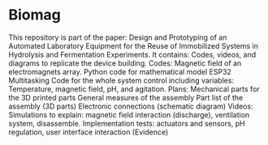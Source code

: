 # Biomag
This repository is part of the paper: Design and Prototyping of an Automated Laboratory Equipment for the Reuse of Immobilized Systems in Hydrolysis and Fermentation Experiments. It contains: Codes, videos, and diagrams to replicate the device building.
Codes: 
  Magnetic field of an electromagnets array. Python code for mathematical model
  ESP32 Multitasking Code for the whole system control including variables: Temperature, magnetic field, pH, and agitation. 
Plans:
  Mechanical parts for the 3D printed parts
  General measures of the assembly
  Part list of the assembly (3D parts)
  Electronic connections (schematic diagram)
Videos:
  Simulations to explain: magnetic field interaction (discharge), ventilation system, disassemble.
  Implementation tests: actuators and sensors, pH regulation, user interface interaction (Evidence)
